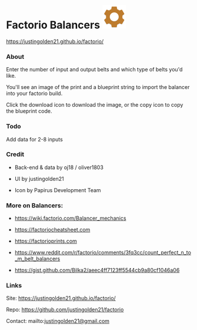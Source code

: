 # Factorio Balancers <img src="favicon.png" width="64px">

https://justingolden21.github.io/factorio/

### About

Enter the number of input and output belts and which type of belts you'd like.

You'll see an image of the print and a blueprint string to import the balancer into your factorio build.

Click the download icon to download the image, or the copy icon to copy the blueprint code.

### Todo

Add data for 2-8 inputs

### Credit

- Back-end & data by oj18 / oliver1803 

- UI by justingolden21 

- Icon by Papirus Development Team 

### More on Balancers:

- https://wiki.factorio.com/Balancer_mechanics

- https://factoriocheatsheet.com

- https://factorioprints.com

- https://www.reddit.com/r/factorio/comments/3fq3cc/count_perfect_n_to_m_belt_balancers

- https://gist.github.com/Bilka2/aeec4ff7123ff5544cb9a80cf1046a06

### Links

Site: https://justingolden21.github.io/factorio/

Repo: https://github.com/justingolden21/factorio

Contact: mailto:justingolden21@gmail.com
